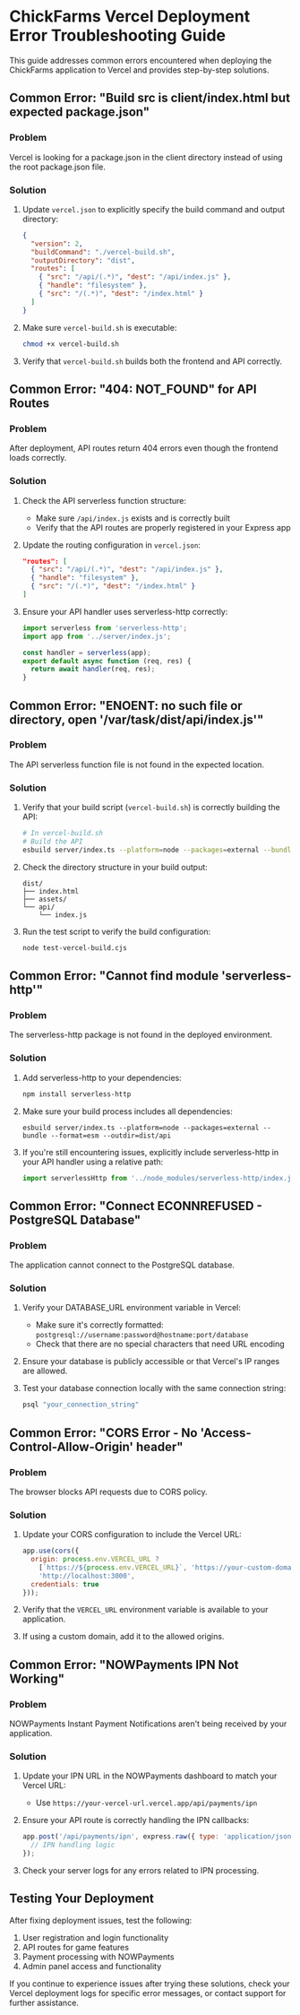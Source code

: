 # ChickFarms Vercel Deployment Error Troubleshooting Guide

This guide addresses common errors encountered when deploying the ChickFarms application to Vercel and provides step-by-step solutions.

## Common Error: "Build src is client/index.html but expected package.json"

### Problem
Vercel is looking for a package.json in the client directory instead of using the root package.json file.

### Solution
1. Update `vercel.json` to explicitly specify the build command and output directory:
   ```json
   {
     "version": 2,
     "buildCommand": "./vercel-build.sh",
     "outputDirectory": "dist",
     "routes": [
       { "src": "/api/(.*)", "dest": "/api/index.js" },
       { "handle": "filesystem" },
       { "src": "/(.*)", "dest": "/index.html" }
     ]
   }
   ```

2. Make sure `vercel-build.sh` is executable:
   ```bash
   chmod +x vercel-build.sh
   ```

3. Verify that `vercel-build.sh` builds both the frontend and API correctly.

## Common Error: "404: NOT_FOUND" for API Routes

### Problem
After deployment, API routes return 404 errors even though the frontend loads correctly.

### Solution
1. Check the API serverless function structure:
   - Make sure `/api/index.js` exists and is correctly built
   - Verify that the API routes are properly registered in your Express app

2. Update the routing configuration in `vercel.json`:
   ```json
   "routes": [
     { "src": "/api/(.*)", "dest": "/api/index.js" },
     { "handle": "filesystem" },
     { "src": "/(.*)", "dest": "/index.html" }
   ]
   ```

3. Ensure your API handler uses serverless-http correctly:
   ```javascript
   import serverless from 'serverless-http';
   import app from '../server/index.js';

   const handler = serverless(app);
   export default async function (req, res) {
     return await handler(req, res);
   }
   ```

## Common Error: "ENOENT: no such file or directory, open '/var/task/dist/api/index.js'"

### Problem
The API serverless function file is not found in the expected location.

### Solution
1. Verify that your build script (`vercel-build.sh`) is correctly building the API:
   ```bash
   # In vercel-build.sh
   # Build the API
   esbuild server/index.ts --platform=node --packages=external --bundle --format=esm --outdir=dist/api
   ```

2. Check the directory structure in your build output:
   ```
   dist/
   ├── index.html
   ├── assets/
   └── api/
       └── index.js
   ```

3. Run the test script to verify the build configuration:
   ```bash
   node test-vercel-build.cjs
   ```

## Common Error: "Cannot find module 'serverless-http'"

### Problem
The serverless-http package is not found in the deployed environment.

### Solution
1. Add serverless-http to your dependencies:
   ```bash
   npm install serverless-http
   ```

2. Make sure your build process includes all dependencies:
   ```
   esbuild server/index.ts --platform=node --packages=external --bundle --format=esm --outdir=dist/api
   ```

3. If you're still encountering issues, explicitly include serverless-http in your API handler using a relative path:
   ```javascript
   import serverlessHttp from '../node_modules/serverless-http/index.js';
   ```

## Common Error: "Connect ECONNREFUSED - PostgreSQL Database"

### Problem
The application cannot connect to the PostgreSQL database.

### Solution
1. Verify your DATABASE_URL environment variable in Vercel:
   - Make sure it's correctly formatted: `postgresql://username:password@hostname:port/database`
   - Check that there are no special characters that need URL encoding

2. Ensure your database is publicly accessible or that Vercel's IP ranges are allowed.

3. Test your database connection locally with the same connection string:
   ```bash
   psql "your_connection_string"
   ```

## Common Error: "CORS Error - No 'Access-Control-Allow-Origin' header"

### Problem
The browser blocks API requests due to CORS policy.

### Solution
1. Update your CORS configuration to include the Vercel URL:
   ```javascript
   app.use(cors({
     origin: process.env.VERCEL_URL ? 
       [`https://${process.env.VERCEL_URL}`, 'https://your-custom-domain.com'] : 
       'http://localhost:3000',
     credentials: true
   }));
   ```

2. Verify that the `VERCEL_URL` environment variable is available to your application.

3. If using a custom domain, add it to the allowed origins.

## Common Error: "NOWPayments IPN Not Working"

### Problem
NOWPayments Instant Payment Notifications aren't being received by your application.

### Solution
1. Update your IPN URL in the NOWPayments dashboard to match your Vercel URL:
   - Use `https://your-vercel-url.vercel.app/api/payments/ipn`

2. Ensure your API route is correctly handling the IPN callbacks:
   ```javascript
   app.post('/api/payments/ipn', express.raw({ type: 'application/json' }), async (req, res) => {
     // IPN handling logic
   });
   ```

3. Check your server logs for any errors related to IPN processing.

## Testing Your Deployment

After fixing deployment issues, test the following:

1. User registration and login functionality
2. API routes for game features
3. Payment processing with NOWPayments
4. Admin panel access and functionality

If you continue to experience issues after trying these solutions, check your Vercel deployment logs for specific error messages, or contact support for further assistance.